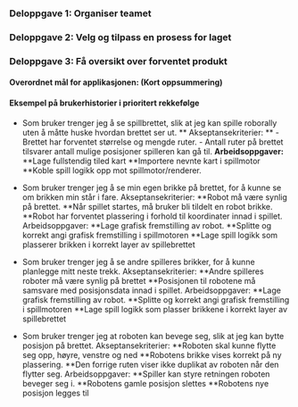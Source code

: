 <h3> Deloppgave 1: Organiser teamet </h3>



<h3> Deloppgave 2: Velg og tilpass en prosess for laget</h3>


<h3> Deloppgave 3: Få oversikt over forventet produkt </h3>

<h4> Overordnet mål for applikasjonen: (Kort oppsummering) </h4>

<h4> Eksempel på brukerhistorier i prioritert rekkefølge </h4>

* Som bruker trenger jeg å se spillbrettet, slik at jeg kan spille roborally uten å måtte huske hvordan brettet ser ut.
		** Akseptansekriterier: **
           	 -  Brettet har forventet størrelse og mengde ruter.
           	 -  Antall ruter på brettet tilsvarer antall mulige posisjoner spilleren kan gå til.
		**Arbeidsoppgaver:**
            **Lage fullstendig tiled kart
            **Importere nevnte kart i spillmotor
            **Koble spill logikk opp mot spillmotor/renderer.

* Som bruker trenger jeg å se min egen brikke på brettet, for å kunne se om brikken min står i fare.
        Akseptansekriterier:
            **Robot må være synlig på brettet.
            **Når spillet startes, må bruker bli tildelt en robot brikke.
            **Robot har forventet plassering i forhold til koordinater innad i spillet.
        Arbeidsoppgaver:
            **Lage grafisk fremstilling av robot.
            **Splitte og korrekt angi grafisk fremstilling i spillmotoren
            **Lage spill logikk som plasserer brikken i korrekt layer av spillebrettet
            
* Som bruker trenger jeg å se andre spilleres brikker, for å kunne planlegge mitt neste trekk.
		Akseptansekriterier:
            **Andre spilleres roboter må være synlig på brettet
            **Posisjonen til robotene må samsvare med posisjonsdata innad i spillet.
        Arbeidsoppgaver:
            **Lage grafisk fremstilling av robot.
            **Splitte og korrekt angi grafisk fremstilling i spillmotoren
            **Lage spill logikk som plasser brikkene i korrekt layer av spillebrettet

* Som bruker trenger jeg at roboten kan bevege seg, slik at jeg kan bytte posisjon på brettet.
	Akseptansekriterier:
            **Roboten skal kunne flytte seg opp, høyre, venstre og ned
            **Robotens brikke vises korrekt på ny plassering.
            **Den forrige ruten viser ikke duplikat av roboten når den flytter seg.
		Arbeidsoppgaver:
            **Spiller kan styre retningen roboten beveger seg i.
            **Robotens gamle posisjon slettes
            **Robotens nye posisjon legges til
